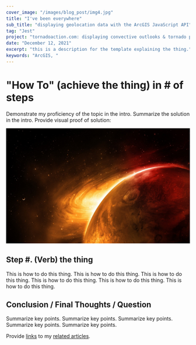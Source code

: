 ```yaml
---
cover_image: "/images/blog_post/img4.jpg"
title: "I've been everywhere"
sub_title: "displaying geolocation data with the ArcGIS JavaScript API"
tag: "Jest"
project: "tornadoaction.com: displaying convective outlooks & tornado paths"
date: "December 12, 2021"
excerpt: "this is a description for the template explaining the thing."
keywords: "ArcGIS, "
---
```


# **\"How To\" (achieve the thing) in # of steps**

Demonstrate my proficiency of the topic in the intro. Summarize the solution in the intro. Provide visual proof of solution:

![visual proof image](../public/bg_mars-glowing.jpg)

## **Step \#. (Verb) the thing**

This is how to do this thing. This is how to do this thing. This is how to do this thing. This is how to do this thing. This is how to do this thing. This is how to do this thing.

## **Conclusion / Final Thoughts / Question**

Summarize key points. Summarize key points. Summarize key points. Summarize key points. Summarize key points.

Provide [links]() to my [related articles]().
